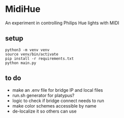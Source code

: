 # MidiHue

An experiment in controlling Philips Hue lights with MIDI

## setup

```
python3 -m venv venv
source venv/bin/activate
pip install -r requirements.txt
python main.py
```

## to do

- make an .env file for bridge IP and local files
- run.sh generator for platypus?
- logic to check if bridge connect needs to run
- make color schemes accessible by name
- de-localize it so others can use
